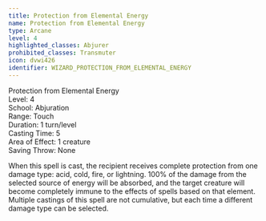 ```yaml
---
title: Protection from Elemental Energy
name: Protection from Elemental Energy
type: Arcane
level: 4
highlighted_classes: Abjurer
prohibited_classes: Transmuter
icon: dvwi426
identifier: WIZARD_PROTECTION_FROM_ELEMENTAL_ENERGY
---
```

Protection from Elemental Energy  
Level: 4  
School: Abjuration  
Range: Touch  
Duration: 1 turn/level  
Casting Time: 5  
Area of Effect: 1 creature  
Saving Throw: None  
  
When this spell is cast, the recipient receives complete protection from one damage type: acid, cold, fire, or lightning. 100% of the damage from the selected source of energy will be absorbed, and the target creature will become completely immune to the effects of spells based on that element. Multiple castings of this spell are not cumulative, but each time a different damage type can be selected.  
